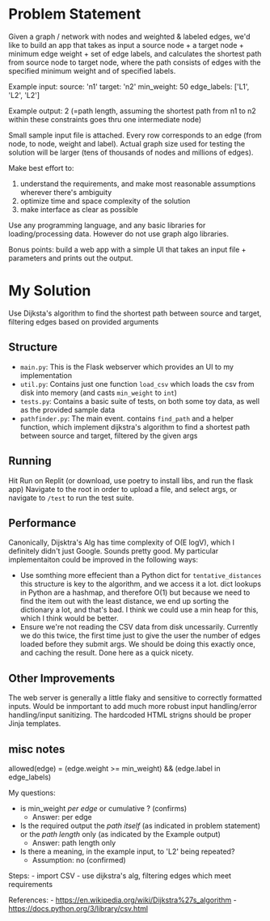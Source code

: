 # Problem Statement
Given a graph / network with nodes and weighted & labeled edges, we'd like to build an app that takes as input a source node + a target node + minimum edge weight + set of edge labels, and calculates the shortest path from source node to target node, where the path consists of edges with the specified minimum weight and of specified labels.

Example input:
source: 'n1'
target: 'n2'
min_weight: 50
edge_labels: ['L1', 'L2', 'L2']

Example output:
2 (=path length, assuming the shortest path from n1 to n2 within these constraints goes thru one intermediate node)

Small sample input file is attached. Every row corresponds to an edge (from node, to node, weight and label). Actual graph size used for testing the solution will be larger (tens of thousands of nodes and millions of edges).

Make best effort to:
1. understand the requirements, and make most reasonable assumptions wherever there's ambiguity
2. optimize time and space complexity of the solution
3. make interface as clear as possible

Use any programming language, and any basic libraries for loading/processing data. However do not use graph algo libraries.

Bonus points: build a web app with a simple UI that takes an input file + parameters and prints out the output.



# My Solution
Use Dijksta's algorithm to find the shortest path between source and target, filtering edges based on provided arguments

## Structure
- `main.py`: This is the Flask webserver which provides an UI to my implementation
- `util.py`: Contains just one function `load_csv` which loads the csv from disk into memory (and casts `min_weight` to `int`)
- `tests.py`: Contains a basic suite of tests, on both some toy data, as well as the provided sample data
- `pathfinder.py`: The main event. contains `find_path` and a helper function, which implement dijkstra's algorithm to find a shortest path between source and target, filtered by the given args

## Running 
Hit Run on Replit (or download, use poetry to install libs, and run the flask app) Navigate to the root in order to upload a file, and select args, or navigate to `/test` to run the test suite.

## Performance
Canonically, Dijsktra's Alg has time complexity of O(E logV), which I definitely didn't just Google. Sounds pretty good. My particular implementaiton could be improved in the following ways:

- Use somthing more effecient than a Python dict for `tentative_distances` this structure is key to the algorithm, and we access it a lot. dict lookups in Python are a hashmap, and therefore O(1) but because we need to find the item out with the least distance, we end up sorting the dictionary a lot, and that's bad. I think we could use a min heap for this, which I think would be better. 
- Ensure we're not reading the CSV data from disk uncessarily. Currently we do this twice, the first time just to give the user the number of edges loaded before they submit args. We should be doing this exactly once, and caching the result. Done here as a quick nicety.

## Other Improvements
The web server is generally a little flaky and sensitive to correctly formatted inputs. Would be inmportant to add much more robust input handling/error handling/input sanitizing. The hardcoded HTML strigns should be proper Jinja templates. 

## misc notes

allowed(edge) = (edge.weight >= min_weight) && (edge.label in edge_labels)

My questions:
- is min_weight *per edge* or cumulative ? (confirms)
  - Answer: per edge
- Is the required output the *path itself* (as indicated in problem statement) or the *path length* only (as indicated by the Example output)
  - Answer: path length only
- Is there a meaning, in the example input, to 'L2' being repeated? 
    - Assumption: no (confirmed)


Steps: 
    - import CSV
    - use dijkstra's alg, filtering edges which meet requirements

References:
    - https://en.wikipedia.org/wiki/Dijkstra%27s_algorithm
    - https://docs.python.org/3/library/csv.html